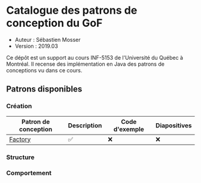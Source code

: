 # Catalogue des patrons de conception du GoF

  * Auteur : Sébastien Mosser
  * Version : 2019.03 

Ce dépôt est un support au cours INF-5153 de l'Université du Québec à Montréal. Il recense des implémentation en Java des patrons de conceptions vu dans ce cours.

## Patrons disponibles

### Création

Patron de conception | Description | Code d'exemple | Diapositives |
---------------------|-------------|----------------|--------------|
[Factory](./creation/factory) | :white_check_mark: | :x: | :x: | 

 
 
 
### Structure


### Comportement



